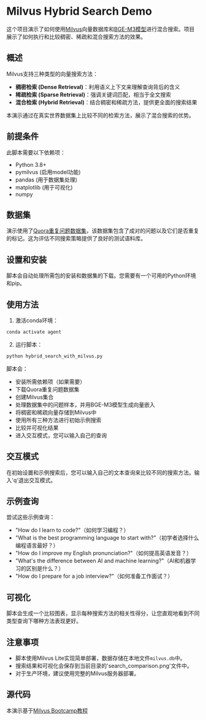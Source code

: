 # Milvus Hybrid Search Demo

这个项目演示了如何使用[Milvus](https://milvus.io/)向量数据库和[BGE-M3模型](https://github.com/FlagOpen/FlagEmbedding/tree/master/FlagEmbedding/BGE_M3)进行混合搜索。项目展示了如何执行和比较稠密、稀疏和混合搜索方法的效果。

## 概述

Milvus支持三种类型的向量搜索方法：
- **稠密检索 (Dense Retrieval)**：利用语义上下文来理解查询背后的含义
- **稀疏检索 (Sparse Retrieval)**：强调关键词匹配，相当于全文搜索
- **混合检索 (Hybrid Retrieval)**：结合稠密和稀疏方法，提供更全面的搜索结果

本演示通过在真实世界数据集上比较不同的检索方法，展示了混合搜索的优势。

## 前提条件

此脚本需要以下依赖项：
- Python 3.8+
- pymilvus (启用model功能)
- pandas (用于数据集处理)
- matplotlib (用于可视化)
- numpy

## 数据集

演示使用了[Quora重复问题数据集](https://www.quora.com/q/quoradata/First-Quora-Dataset-Release-Question-Pairs)，该数据集包含了成对的问题以及它们是否重复的标记。这为评估不同搜索策略提供了良好的测试语料库。

## 设置和安装

脚本会自动处理所需包的安装和数据集的下载。您需要有一个可用的Python环境和pip。

## 使用方法

1. 激活conda环境：
```bash
conda activate agent
```

2. 运行脚本：
```bash
python hybrid_search_with_milvus.py
```

脚本会：
- 安装所需依赖项（如果需要）
- 下载Quora重复问题数据集
- 创建Milvus集合
- 处理数据集中的问题样本，并用BGE-M3模型生成向量嵌入
- 将稠密和稀疏向量存储到Milvus中
- 使用所有三种方法进行初始示例搜索
- 比较并可视化结果
- 进入交互模式，您可以输入自己的查询

## 交互模式

在初始设置和示例搜索后，您可以输入自己的文本查询来比较不同的搜索方法。输入'q'退出交互模式。

## 示例查询

尝试这些示例查询：
- "How do I learn to code?"（如何学习编程？）
- "What is the best programming language to start with?"（初学者选择什么编程语言最好？）
- "How do I improve my English pronunciation?"（如何提高英语发音？）
- "What's the difference between AI and machine learning?"（AI和机器学习的区别是什么？）
- "How do I prepare for a job interview?"（如何准备工作面试？）

## 可视化

脚本会生成一个比较图表，显示每种搜索方法的相关性得分，让您直观地看到不同类型查询下哪种方法表现更好。

## 注意事项

- 脚本使用Milvus Lite实现简单部署，数据存储在本地文件`milvus.db`中。
- 搜索结果和可视化会保存到当前目录的'search_comparison.png'文件中。
- 对于生产环境，建议使用完整的Milvus服务器部署。

## 源代码

本演示基于[Milvus Bootcamp教程](https://github.com/milvus-io/bootcamp/blob/master/tutorials/quickstart/hybrid_search_with_milvus.ipynb) 